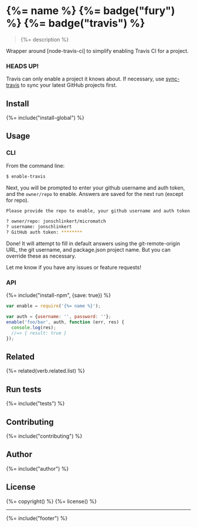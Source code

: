 # {%= name %} {%= badge("fury") %} {%= badge("travis") %}

> {%= description %}

Wrapper around [node-travis-ci] to simplify enabling Travis CI for a project.

### HEADS UP!

Travis can only enable a project it knows about. If necessary, use [sync-travis] to sync your latest GitHub projects first.

## Install

{%= include("install-global") %}

## Usage

### CLI

From the command line:

```bash
$ enable-travis
```

Next, you will be prompted to enter your github username and auth token, and the `owner/repo` to enable. Answers are saved for the next run (except for repo).

```bash
Please provide the repo to enable, your github username and auth token:

? owner/repo: jonschlinkert/micromatch
? username: jonschlinkert
? GitHub auth token: ********
```

Done! It will attempt to fill in default answers using the git-remote-origin URL, the git username, and package.json project name. But you can override these as necessary.

Let me know if you have any issues or feature requests!

### API

{%= include("install-npm", {save: true}) %}

```js
var enable = require('{%= name %}');

var auth = {username: '', password: ''};
enable('foo/bar', auth, function (err, res) {
  console.log(res);
  //=> { result: true }
});
```

## Related
{%= related(verb.related.list) %}

## Run tests
{%= include("tests") %}

## Contributing
{%= include("contributing") %}

## Author
{%= include("author") %}

## License
{%= copyright() %}
{%= license() %}

***

{%= include("footer") %}


[node-travis-cl]: https://github.com/pwmckenna/node-travis-ci
[sync-travis]: https://github.com/jonschlinkert/sync-travis
